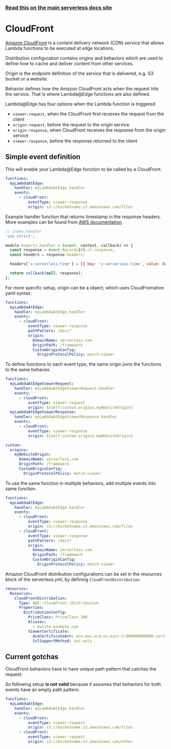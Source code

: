 <!--
title: Serverless Framework - AWS Lambda Events - CloudFront
menuText: CloudFront
menuOrder: 13
description:  Setting up CloudFront with AWS Lambda@Edge via the Serverless Framework
layout: Doc
-->

<!-- DOCS-SITE-LINK:START automatically generated  -->

### [Read this on the main serverless docs site](https://www.serverless.com/framework/docs/providers/aws/events/cloudfront)

<!-- DOCS-SITE-LINK:END -->

# CloudFront

[Amazon CloudFront](https://aws.amazon.com/cloudfront) is a content delivery network (CDN) service that allows Lambda functions to be executed at edge locations.

Distribution configuration contains origins and behaviors which are used to define how to cache and deliver content from other services.

Origin is the endpoint definition of the service that is delivered, e.g. S3 bucket or a website.

Behavior defines how the Amazon CloudFront acts when the request hits the service. That is where Lambda@Edge functions are also defined.

Lambda@Edge has four options when the Lambda function is triggered

- `viewer-request`, when the CloudFront first receives the request from the client
- `origin-request`, before the request to the origin service
- `origin-response`, when CloudFront receives the response from the origin service
- `viewer-response`, before the response returned to the client

## Simple event definition

This will enable your Lambda@Edge function to be called by a CloudFront.

```yaml
functions:
  myLambdaAtEdge:
    handler: myLambdaAtEdge.handler
    events:
      - cloudFront:
          eventType: viewer-response
          origin: s3://bucketname.s3.amazonaws.com/files
```

Example handler function that returns timestamp in the response headers. More examples can be found from [AWS documentation](https://docs.aws.amazon.com/AmazonCloudFront/latest/DeveloperGuide/lambda-examples.html).

```javascript
// index.handler
'use strict';

module.exports.handler = (event, context, callback) => {
  const response = event.Records[0].cf.response;
  const headers = response.headers;

  headers['x-serverless-time'] = [{ key: 'x-serverless-time', value: Date.now().toString() }];

  return callback(null, response);
};
```

For more specific setup, origin can be a object, which uses CloudFromation yaml syntax.

```yaml
functions:
  myLambdaAtEdge:
    handler: myLambdaAtEdge.handler
    events:
      - cloudFront:
          eventType: viewer-response
          pathPattern: /docs*
          origin:
            DomainName: serverless.com
            OriginPath: /framework
            CustomOriginConfig:
              OriginProtocolPolicy: match-viewer
```

To define functions to each event type, the same origin joins the functions to the same behavior.

```yaml
functions:
  myLambdaAtEdgeViewerRequest:
    handler: myLambdaAtEdgeViewerRequest.handler
    events:
      - cloudFront:
          eventType: viewer-request
          origin: ${self:custom.origins.myWebsiteOrigin}
  myLambdaAtEdgeViewerResponse:
    handler: myLambdaAtEdgeViewerResponse.handler
    events:
      - cloudFront:
          eventType: viewer-response
          origin: ${self:custom.origins.myWebsiteOrigin}

custom:
  origins:
    myWebsiteOrigin:
      DomainName: serverless.com
      OriginPath: /framework
      CustomOriginConfig:
        OriginProtocolPolicy: match-viewer
```

To use the same function in multiple behaviors, add multiple events into same function.

```yaml
functions:
  myLambdaAtEdge:
    handler: myLambdaAtEdge.handler
    events:
      - cloudFront:
          eventType: viewer-response
          origin: s3://bucketname.s3.amazonaws.com/files
      - cloudFront:
          eventType: viewer-response
          pathPattern: /docs*
          origin:
            DomainName: serverless.com
            OriginPath: /framework
            CustomOriginConfig:
              OriginProtocolPolicy: match-viewer
```

Amazon CloudFront distribution configurations can be set in the resources block of the serverless.yml, by defining `CloudFrontDistribution`.

```yaml
resources:
  Resources:
    CloudFrontDistribution:
      Type: AWS::CloudFront::Distribution
      Properties:
        DistributionConfig:
          PriceClass: PriceClass_100
          Aliases:
            - mysite.example.com
          ViewerCertificate:
            AcmCertificateArn: arn:aws:acm:us-east-1:000000000000:certificate/eb96757c-c78e-4843-bb17-2f09747b6f0d
            SslSupportMethod: sni-only
```

## Current gotchas

CloudFront behaviors have to have unique path pattern that catches the request.

So following setup **is not valid** because it assumes that behaviors for both events have an empty path pattern.

```yaml
functions:
  myLambdaAtEdge:
    handler: myLambdaAtEdge.handler
    events:
      - cloudFront:
          eventType: viewer-request
          origin: s3://bucketname.s3.amazonaws.com/files
      - cloudFront:
          eventType: viewer-request
          origin: s3://bucketname.s3.amazonaws.com/other
```
